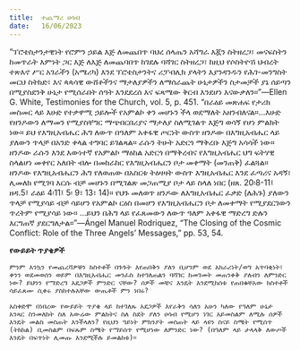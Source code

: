 ```yaml
---
title:  ተጨማሪ ሀሳብ
date:   16/06/2023
---
```


“ፕሮቴስታንታዊነት የሮምን ኃይል እጅ ለመጨበጥ ባህረ ሰላጤን አሻግራ እጇን ስትዘረጋ፣ መናፍስትን ከመጥራት እምነት ጋር እጅ ለእጅ ለመጨባበጥ ከገደሉ ባሻገር ስትዘረጋ፣ ከዚህ የሶስትዮሽ ህብረት ተጽእኖ ሥር አገራችን (አሜሪካ) እንደ ፕሮቴስታንትና ሪፓብሊክ ያላትን እያንዳንዱን የሕገ-መንግስት መርህ ስትክድ፣ እና ጳጳሳዊ ውሸቶችንና ማታለያዎችን ለማሰራጨት ሁኔታዎችን ስታመቻች ያኔ ሰይጣን በሚያስደንቅ ሁኔታ የሚሰራበት ሰዓት እንደደረሰ እና ፍጻሜው ቅርብ እንደሆነ እናውቃለን።”—Ellen G. White, Testimonies for the Church, vol. 5, p. 451. “በራዕይ መጽሐፍ የታሪክ መስመር ላይ እሁድ የተቃዋሚ ኃይሎች የአምልኮ ቀን መሆኑን ችላ ወደማለት አዘንብለናል።...እሁድ የዘንዶውን ለማመን የሚያስቸግር ማጭበርበሪያና ማታለያ ስለሚገልጥ እጅግ ወሳኝ የሆነ ምልክት ነው። ይህ የእግዚአብሔር ሕግ ለውጥ በዓለም አቀፋዊ ጦርነት ውስጥ ዘንዶው በእግዚአብሔር ላይ ያለውን ጥላቻ በአንድ ቀላል ተግባር ይገልጻል። ራሱን ትሁት አድርጎ ማቅረቡ እጅግ አሳሳች ነው። ዘንዶው ራሱን እንደ እውነተኛ የአምልኮ ማዕከል አድርጎ በማቅረብና የእግዚአብሔር ህግ ፍትሃዊ ስላልሆነ መቀየር አለበት ብሎ በመከራከር የእግዚአብሔርን ቦታ መቀማት (መንጠቅ) ፈልጓል። ዘንዶው የእግዚአብሔርን ሕግ የለወጠው በአስርቱ ትዕዛዛት ውስጥ እግዚአብሔር እንደ ፈጣሪና አዳኝ፣ ሊመለክ የሚገባ እርሱ ብቻ መሆኑን በሚገልጽ መጋጠሚያ ቦታ ላይ ስላለ ነበር (ዘጸ. 20፡8-11፤ ዘዳ.5፤ ራዕይ 4፡11፤ 5፡ 9፣ 13፣ 14)። የህጉ መለወጥ ዘንዶው ለእግዚአብሔር ፈቃድ (ለሕጉ) ያለውን ጥላቻ የሚያሳይ ብቻ ሳይሆን የአምልኮ ርዕስ በመሆን የእግዚአብሔርን ቦታ ለመቀማት የሚያደርገውን ጥረትም የሚያሳይ ነው። ...ይህን በሕግ ላይ የፈጸመውን ለውጥ ዓለም አቀፋዊ ማድረግ ድሉን እርግጠኛ ያደርግለታል።”—Ángel Manuel Rodriquez, “The Closing of the Cosmic Conflict: Role of the Three Angels’ Messages,” pp. 53, 54.

**የውይይት ጥያቄዎች**

`ምንም እንኳን የመጨረሻዎቹን ክስተቶች በጉጉት እየጠበቅን ያለን ቢሆንም ወደ አክራሪነት/ወግ አጥባቂነት፣ ቀንን ወደመወሰን ወይም በእግዚአብሔር መንፈስ ከተገለጠልን ባሻገር ከመገመት መጠንቀቅ ያለብን ለምንድር ነው? ይህንን የማድረግ አደጋዎች ምንድር ናቸው? ሰዎች መቼና እንዴት እንደሚከሰቱ የጠበቁቸአው ክስተቶች ሳይፈጸሙ ሲቀሩ ያስከተሉአቸው ውጤቶች ምን ነበሩ?`

`አስቀድሞ በነበረው የውይይት ጥያቄ ላይ ከተገለጹ አደጋዎች እየራቅን ሳለን አሁን ካለው የዓለም ሁኔታ አንጻር ስንመለከት ስለ አውሬው ምልክትና ስለ ስደት ያለን ሀሳብ የሚሆን ነገር አይመስልም ለሚሉ ሰዎች እንዴት መልስ መስጠት እንችላለን? የዚህን ዓይነት ምክንያት መስጠት ላይ ላዩን ስናይ ስሜት የሚሰጥ (ትክክል) ቢመስልም በፍጹም ስሜት የማይሰጥ የሚሆነው ለምንድር ነው? (በዓለም ላይ ታላላቅ ለውጦች እንዴት በፍጥነት ሊመጡ እንደሚችሉ ይመልከቱ)።`